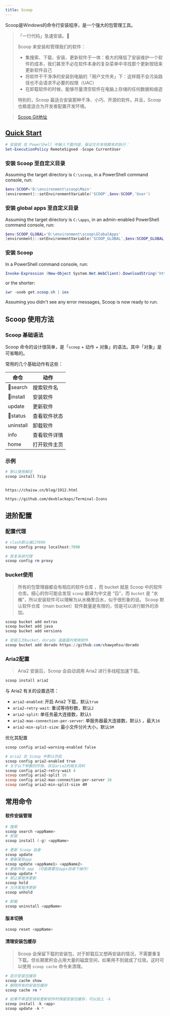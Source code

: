 ```yaml
---
title: Scoop
---
```


Scoop是Windows的命令行安装程序，是一个强大的包管理工具。
>
> 「一行代码」急速安装。💪
>
> 
>
> Scoop 来安装和管理我们的软件：
>
> - 集搜索、下载、安装、更新软件于一体：极大的降低了安装维护一个软件的成本，我们甚至不必在软件本身的复杂菜单中寻找那个更新按钮来更新软件自己
> - 将软件干干净净的安装到电脑的「用户文件夹」下：这样既不会污染路径也不会请求不必要的权限（UAC）
> - 在卸载软件的时候，能够尽量清空软件在电脑上存储的任何数据和痕迹
>
> 特别的，Scoop 最适合安装那种干净、小巧、开源的软件。并且，Scoop 也极度适合为开发者配置开发环境。

> [Scoop Git地址](https://github.com/ScoopInstaller/Scoop)



## [Quick Start](https://github.com/ScoopInstaller/Scoop/wiki/Quick-Start)

 ```powershell
 # 安装前 在 PowerShell 中输入下面内容，保证允许本地脚本的执行：
 Set-ExecutionPolicy RemoteSigned -Scope CurrentUser
 ```

### 安装 Scoop 至自定义目录

Assuming the target directory is `C:\scoop`, in a PowerShell command console, run:

```powershell
$env:SCOOP='D:\environment\scoop\Main'
[environment]::setEnvironmentVariable('SCOOP',$env:SCOOP,'User')
```

### 安装 global apps 至自定义目录

Assuming the target directory is `C:\apps`, in an admin-enabled PowerShell command console, run:

```powershell
$env:SCOOP_GLOBAL='D:\environment\scoop\GlobalApps'
[environment]::setEnvironmentVariable('SCOOP_GLOBAL',$env:SCOOP_GLOBAL,'Machine')
```

### 安装 Scoop

In a PowerShell command console, run:

```powershell
Invoke-Expression (New-Object System.Net.WebClient).DownloadString('https://get.scoop.sh')
```

or the shorter:

```powershell
iwr -useb get.scoop.sh | iex
```

Assuming you didn't see any error messages, Scoop is now ready to run.



## Scoop 使用方法

### Scoop 基础语法

 Scoop 命令的设计很简单，是「`scoop` + 动作 + 对象」的语法。其中「对象」是可省略的。

常用的几个基础动作有这些：

| 命令      | 动作         |
| --------- | ------------ |
| 🌟search   | 搜索软件名   |
| 🌟install  | 安装软件     |
| update    | 更新软件     |
| 🌟status   | 查看软件状态 |
| uninstall | 卸载软件     |
| info      | 查看软件详情 |
| home      | 打开软件主页 |

### 示例

```powershell
# 默认使用解压
scoop install 7zip
```

```

https://chaisw.cn/blog/1912.html

https://github.com/devblackops/Terminal-Icons

```



## 进阶配置

### 配置代理

```powershell
# clash默认端口7890
scoop config proxy localhost:7890

# 恢复系统代理
scoop config rm proxy
```



### bucket使用

> 所有的包管理器都会有相应的软件仓库 ，而 bucket 就是 Scoop 中的软件仓库。细心的你可能会发现 `scoop` 翻译为中文是 “舀”，而 `bucket` 是 “水桶”，所以安装软件可以理解为从水桶里舀水，似乎很形象的说。 Scoop 默认软件仓库（main bucket）软件数量是有限的，但是可以进行额外的添加。



```powershell
scoop bucket add extras 
scoop bucket add java 
scoop bucket add versions

# 安装三方bucket，dorado 涵盖国内常用软件
scoop bucket add dorado https://github.com/chawyehsu/dorado
```



### Aria2配置

> Aria2 安装后，Scoop 会自动调用 Aria2 进行多线程加速下载。

```powershell
scoop install aria2
```



与 Aria2 有关的设置选项：

- `aria2-enabled`: 开启 Aria2 下载，默认`true`
- `aria2-retry-wait`: 重试等待秒数，默认`2`
- `aria2-split`: 单任务最大连接数，默认`5`
- `aria2-max-connection-per-server`: 单服务器最大连接数，默认`5` ，最大`16`
- `aria2-min-split-size`: 最小文件分片大小，默认`5M`

优化其配置

```powershell
scoop config aria2-warning-enabled false

# aria2 在 Scoop 中默认开启
scoop config aria2-enabled true
# 关于以下参数的作用，详见aria2的相关资料
scoop config aria2-retry-wait 4
scoop config aria2-split 16
scoop config aria2-max-connection-per-server 16
scoop config aria2-min-split-size 4M
```



## 常用命令

#### 软件安装管理

```powershell
# 搜索
scoop search <appName>
# 安装
scoop install (-g) <appName>

# 更新 Scoop 自身
scoop update
# 更新某些app
scoop update <appName1> <appName2> 
# 更新所有 app （可能需要在apps目录下操作）   
scoop update *
# 禁止某程序更新   
scoop hold    
# 允许某程序更新   
scoop unhold  

# 卸载
scoop uninstall <appName>
```



#### 版本切换

```powershell
scoop reset <appName>
```



#### 清理安装包缓存

> Scoop 会保留下载的安装包，对于卸载后又想再安装的情况，不需要重复下载。但长期累积会占用大量的磁盘空间，如果用不到就成了垃圾。这时可以使用 `scoop cache` 命令来清理。

```powershell
# 显示安装包缓存
scoop cache show
# 删除所有的安装包缓存
scoop cache rm *

# 如果不希望安装和更新软件时保留安装包缓存，可以加上 -k
scoop install -k <app>
scoop update -k *
```

